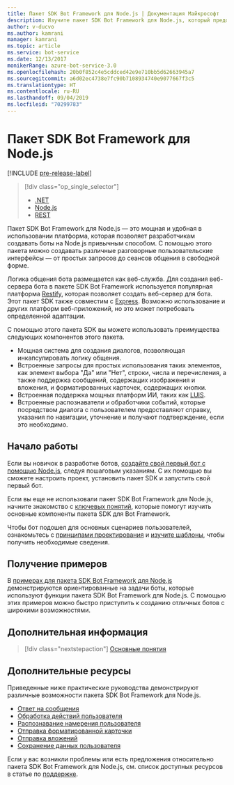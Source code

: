 ```yaml
---
title: Пакет SDK Bot Framework для Node.js | Документация Майкрософт
description: Изучите пакет SDK Bot Framework для Node.js, который предоставляет мощную и простую в использовании платформу для создания ботов.
author: v-ducvo
ms.author: kamrani
manager: kamrani
ms.topic: article
ms.service: bot-service
ms.date: 12/13/2017
monikerRange: azure-bot-service-3.0
ms.openlocfilehash: 20b0f852c4e5cddced42e9e710bb5d62663945a7
ms.sourcegitcommit: a6d02ec4738e7fc90b7108934740e9077667f3c5
ms.translationtype: HT
ms.contentlocale: ru-RU
ms.lasthandoff: 09/04/2019
ms.locfileid: "70299783"
---
```

# <a name="bot-framework-sdk-for-nodejs"></a>Пакет SDK Bot Framework для Node.js

[!INCLUDE [pre-release-label](../includes/pre-release-label-v3.md)]

> [!div class="op_single_selector"]
> - [.NET](../dotnet/bot-builder-dotnet-overview.md)
> - [Node.js](../nodejs/bot-builder-nodejs-overview.md)
> - [REST](../rest-api/bot-framework-rest-overview.md)

Пакет SDK Bot Framework для Node.js — это мощная и удобная в использовании платформа, которая позволяет разработчикам создавать боты на Node.js привычным способом.
С помощью этого пакета можно создавать различные разговорные пользовательские интерфейсы — от простых запросов до сеансов общения в свободной форме.

Логика общения бота размещается как веб-служба. Для создания веб-сервера бота в пакете SDK Bot Framework используется популярная платформа <a href="http://restify.com">Restify</a>, которая позволяет создать веб-сервер для бота. Этот пакет SDK также совместим с <a href="http://expressjs.com/">Express</a>. Возможно использование и других платформ веб-приложений, но это может потребовать определенной адаптации. 

С помощью этого пакета SDK вы можете использовать преимущества следующих компонентов этого пакета. 

- Мощная система для создания диалогов, позволяющая инкапсулировать логику общения.
- Встроенные запросы для простых использования таких элементов, как элемент выбора "Да" или "Нет", строки, числа и перечисления, а также поддержка сообщений, содержащих изображения и вложения, и форматированных карточек, содержащих кнопки.
- Встроенная поддержка мощных платформ ИИ, таких как <a href="http://luis.ai" target="_blank">LUIS</a>.
- Встроенные распознаватели и обработчики событий, которые посредством диалога с пользователем предоставляют справку, указания по навигации, уточнение и получают подтверждение, если это необходимо.

## <a name="get-started"></a>Начало работы

Если вы новичок в разработке ботов, [создайте свой первый бот с помощью Node.js](bot-builder-nodejs-quickstart.md), следуя пошаговым указаниям. С их помощью вы сможете настроить проект, установить пакет SDK и запустить свой первый бот. 

Если вы еще не использовали пакет SDK Bot Framework для Node.js, начните знакомство с [ключевых понятий](bot-builder-nodejs-concepts.md), которые помогут изучить основные компоненты пакета SDK для Bot Framework.

Чтобы бот подошел для основных сценариев пользователей, ознакомьтесь с [принципами проектирования](../bot-service-design-principles.md) и [изучите шаблоны](../bot-service-design-pattern-task-automation.md), чтобы получить необходимые сведения.

## <a name="get-samples"></a>Получение примеров

В [примерах для пакета SDK Bot Framework для Node.js](bot-builder-nodejs-samples.md) демонстрируются ориентированные на задачи боты, которые используют функции пакета SDK Bot Framework для Node.js. С помощью этих примеров можно быстро приступить к созданию отличных ботов с широкими возможностями.

## <a name="next-steps"></a>Дополнительная информация
> [!div class="nextstepaction"]
> [Основные понятия](bot-builder-nodejs-concepts.md)

## <a name="additional-resources"></a>Дополнительные ресурсы

Приведенные ниже практические руководства демонстрируют различные возможности пакета SDK Bot Framework для Node.js.

* [Ответ на сообщения](bot-builder-nodejs-use-default-message-handler.md)
* [Обработка действий пользователя](bot-builder-nodejs-dialog-actions.md)
* [Распознавание намерения пользователя](bot-builder-nodejs-recognize-intent-messages.md)
* [Отправка форматированной карточки](bot-builder-nodejs-send-rich-cards.md)
* [Отправка вложений](bot-builder-nodejs-send-receive-attachments.md)
* [Сохранение данных пользователя](bot-builder-nodejs-save-user-data.md)


Если у вас возникли проблемы или есть предложения относительно пакета SDK Bot Framework для Node.js, см. список доступных ресурсов в статье по [поддержке](../bot-service-resources-links-help.md). 


[DesignGuide]: ../bot-service-design-principles.md 
[DesignPatterns]: ../bot-service-design-pattern-task-automation.md 
[HowTo]: bot-builder-nodejs-use-default-message-handler.md 
